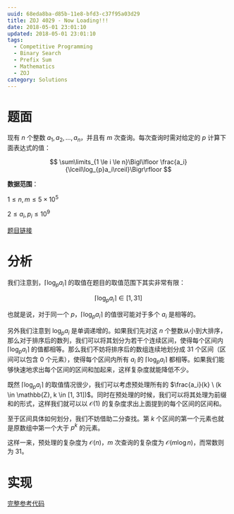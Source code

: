 ```yaml
---
uuid: 68eda8ba-d85b-11e8-bfd3-c37f95a03d29
title: ZOJ 4029 - Now Loading!!!
date: 2018-05-01 23:01:10
updated: 2018-05-01 23:01:10
tags: 
  - Competitive Programming
  - Binary Search
  - Prefix Sum
  - Mathematics
  - ZOJ
category: Solutions
---
```


# 题面

现有 $n$ 个整数 $a_1, a_2, \dots, a_n$，并且有 $m$ 次查询。每次查询时需对给定的 $p$ 计算下面表达式的值：

$$
\sum\limits_{1 \le i \le n}\Bigl\lfloor \frac{a_i}{\lceil\log_{p}a_i\rceil}\Bigr\rfloor
$$

**数据范围**：

$1 \le n, m \le 5 \times 10^5$

$2 \le a_i, p_i \le 10^9$

[题目链接](http://acm.zju.edu.cn/onlinejudge/showProblem.do?problemCode=4029)

# 分析

我们注意到，$\lceil\log_{p}a_i\rceil$ 的取值在题目的取值范围下其实非常有限：

$$
\lceil\log_{p}a_i\rceil \in [1, 31]
$$

也就是说，对于同一个 $p$，$\lceil\log_{p}a_i\rceil$ 的值很可能对于多个 $a_i$ 是相等的。

另外我们注意到 $\log_{p}a_i$ 是单调递增的。如果我们先对这 $n$ 个整数从小到大排序，那么对于排序后的数列，我们可以将其划分为若干个连续区间，使得每个区间内 $\lceil\log_{p}a_i\rceil$ 的值都相等。那么我们不妨将排序后的数组连续地划分成 $31$ 个区间（区间可以包含 $0$ 个元素），使得每个区间内所有 $a_i$ 的 $\lceil\log_{p}a_i\rceil$ 都相等。如果我们能够快速地求出每个区间的区间和加起来，这样复杂度就能降低不少。

既然 $\lceil\log_{p}a_i\rceil$ 的取值情况很少，我们可以考虑预处理所有的 $\frac{a_i}{k} \ (k \in \mathbb{Z}, k \in [1, 31])$。同时在预处理的时候，我们可以将其处理为前缀和的形式，这样我们就可以以 $\mathcal{O}(1)$ 的复杂度求出上面提到的每个区间的区间和。

至于区间具体如何划分，我们不妨借助二分查找。第 $k$ 个区间的第一个元素也就是原数组中第一个大于 $p^k$ 的元素。

这样一来，预处理的复杂度为 $\mathcal{O}(n)$，$m$ 次查询的复杂度为 $\mathcal{O}(m\log{n})$，而常数则为 $31$。

# 实现

[完整参考代码](https://github.com/codgician/ICPC/blob/master/ZOJ/4029/prefix_sum_binary_search.cpp)
